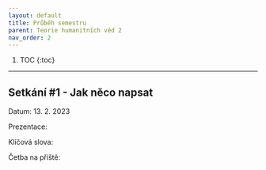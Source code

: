 ```yaml
---
layout: default
title: Průběh semestru
parent: Teorie humanitních věd 2 
nav_order: 2
---
```


1. TOC
{:toc}

---

## Setkání #1 - Jak něco napsat

Datum: 13. 2. 2023

Prezentace:

Klíčová slova:

Četba na příště:
